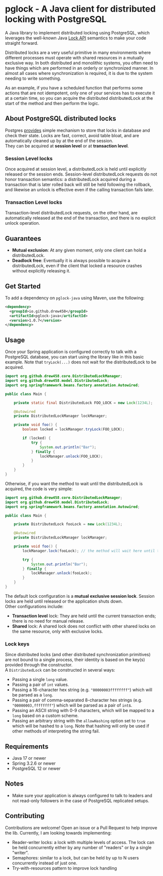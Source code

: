 # pglock - A Java client for distributed locking with PostgreSQL

A Java library to implement distributed locking using PostgreSQL, which leverages the well-known Java [Lock API](https://docs.oracle.com/en/java/javase/21/docs/api/java.base/java/util/concurrent/locks/Lock.html) semantics to make your code straight forward.

Distributed locks are a very useful primitive in many environments where different processes must operate with shared resources in a mutually exclusive way. 
In both distributed and monolithic systems, you often need to have things which are performed in an orderly or synchronized manner. In almost all cases where synchronization is required, it is due to the system needing to write something.  

As an example, if you have a scheduled function that performs some actions that are not idempotent, only one of your services has to execute it at a certain time, so you can acquire the distributed distributedLock at the start of the method and then perform the logic.

## About PostgreSQL distributed locks

Postgres [provides](https://www.postgresql.org/docs/current/explicit-locking.html#ADVISORY-LOCKS) simple mechanism to store that locks in database and check their state. 
Locks are fast, correct, avoid table bloat, and are automatically cleaned up by at the end of the session.  
They can be acquired at **session level** or at **transaction level**.  

### Session Level locks

Once acquired at session level, a distributedLock is held until explicitly released or the session ends. 
Session-level distributedLock requests do not honor transaction semantics: a distributedLock acquired during a transaction that is later rolled back will still be held following the rollback, and likewise an unlock is effective even if the calling transaction fails later.

### Transaction Level locks

Transaction-level distributedLock requests, on the other hand, are automatically released at the end of the transaction, and there is no explicit unlock operation.

## Guarantees

- **Mutual exclusion**: At any given moment, only one client can hold a distributedLock.
- **Deadlock free**: Eventually it is always possible to acquire a distributedLock, even if the client that locked a resource crashes without explicitly releasing it.

## Get Started

To add a dependency on `pglock-java` using Maven, use the following:

```xml
<dependency>
  <groupId>io.github.drew458</groupId>
  <artifactId>pglock-java</artifactId>
  <version>1.0.7</version>
</dependency>
```

## Usage

Once your Spring application is configured correctly to talk with a PostgreSQL database, you can start using the library like in this basic example. Note that ```tryLock(...)``` does not wait for the distributedLock to be acquired.

```java
import org.github.drew458.core.DistributedLockManager;
import org.github.drew458.model.DistributedLock;
import org.springframework.beans.factory.annotation.Autowired;

public class Main {

    private static final DistributedLock FOO_LOCK = new Lock(1234L);

    @Autowired
    private DistributedLockManager lockManager;

    private void foo() {
        boolean locked = lockManager.tryLock(FOO_LOCK);

        if (locked) {
            try {
                System.out.println("Bar");
            } finally {
                lockManager.unlock(FOO_LOCK);
            }
        }
    }
}
```

Otherwise, if you want the method to wait until the distributedLock is acquired, the code is very simple:

```java
import org.github.drew458.core.DistributedLockManager;
import org.github.drew458.model.DistributedLock;
import org.springframework.beans.factory.annotation.Autowired;

public class Main {

    private DistributedLock fooLock = new Lock(1234L);

    @Autowired
    private DistributedLockManager lockManager;

    private void foo() {
        lockManager.lock(fooLock); // the method will wait here until the distributedLock is acquired

        try {
            System.out.println("Bar");
        } finally {
            lockManager.unlock(fooLock);
        }
    }
}
```

The default lock configuration is a **mutual exclusive session lock**. Session locks are held until released or the application shuts down.  
Other configurations include:
- **Transaction level** lock: They are held until the current transaction ends; there is no need for manual release.
- **Shared** lock: A shared lock does not conflict with other shared locks on the same resource, only with exclusive locks.

### Lock keys

Since distributed locks (and other distributed synchronization primitives) are not bound to a single process, their identity is based on the key(s) provided through the constructor.  
A `DistributedLock` can be constructed in several ways:

- Passing a single `long` value.
- Passing a pair of `int` values.
- Passing a 16-character hex string (e.g. `"00000003ffffffff"`) which will be parsed as a `long`.
- Passing a pair of comma-separated 8-character hex strings (e.g. `"00000003,ffffffff"`) which will be parsed as a pair of `int`s.
- Passing an ASCII string with 0-9 characters, which will be mapped to a `long` based on a custom scheme.
- Passing an arbitrary string with the `allowHashing` option set to `true` which will be hashed to a `long`. Note that hashing will only be used if other methods of interpreting the string fail.

## Requirements

- Java 17 or newer
- Spring 3.2.6 or newer
- PostgreSQL 12 or newer

## Notes
- Make sure your application is always configured to talk to leaders and not read-only followers in the case of PostgreSQL replicated setups.

## Contributing
Contributions are welcome! Open an issue or a Pull Request to help improve the lib.
Currently, I am looking towards implementing:

- Reader-writer locks: a lock with multiple levels of access. The lock can be held concurrently either by any number of "readers" or by a single "writer".
- Semaphores: similar to a lock, but can be held by up to N users concurrently instead of just one.
- Try-with-resources pattern to improve lock handling
